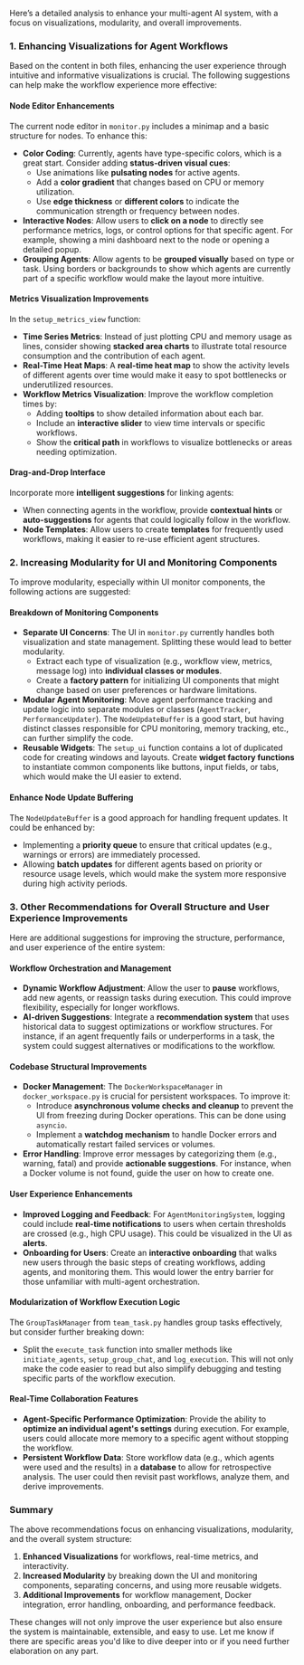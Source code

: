 Here’s a detailed analysis to enhance your multi-agent AI system, with a focus on visualizations, modularity, and overall improvements.

### 1. **Enhancing Visualizations for Agent Workflows**
Based on the content in both files, enhancing the user experience through intuitive and informative visualizations is crucial. The following suggestions can help make the workflow experience more effective:

#### **Node Editor Enhancements**
The current node editor in `monitor.py` includes a minimap and a basic structure for nodes. To enhance this:
- **Color Coding**: Currently, agents have type-specific colors, which is a great start. Consider adding **status-driven visual cues**:
  - Use animations like **pulsating nodes** for active agents.
  - Add a **color gradient** that changes based on CPU or memory utilization.
  - Use **edge thickness** or **different colors** to indicate the communication strength or frequency between nodes.
- **Interactive Nodes**: Allow users to **click on a node** to directly see performance metrics, logs, or control options for that specific agent. For example, showing a mini dashboard next to the node or opening a detailed popup.
- **Grouping Agents**: Allow agents to be **grouped visually** based on type or task. Using borders or backgrounds to show which agents are currently part of a specific workflow would make the layout more intuitive.

#### **Metrics Visualization Improvements**
In the `setup_metrics_view` function:
- **Time Series Metrics**: Instead of just plotting CPU and memory usage as lines, consider showing **stacked area charts** to illustrate total resource consumption and the contribution of each agent.
- **Real-Time Heat Maps**: A **real-time heat map** to show the activity levels of different agents over time would make it easy to spot bottlenecks or underutilized resources.
- **Workflow Metrics Visualization**: Improve the workflow completion times by:
  - Adding **tooltips** to show detailed information about each bar.
  - Include an **interactive slider** to view time intervals or specific workflows.
  - Show the **critical path** in workflows to visualize bottlenecks or areas needing optimization.

#### **Drag-and-Drop Interface**
Incorporate more **intelligent suggestions** for linking agents:
- When connecting agents in the workflow, provide **contextual hints** or **auto-suggestions** for agents that could logically follow in the workflow.
- **Node Templates**: Allow users to create **templates** for frequently used workflows, making it easier to re-use efficient agent structures.

### 2. **Increasing Modularity for UI and Monitoring Components**
To improve modularity, especially within UI monitor components, the following actions are suggested:

#### **Breakdown of Monitoring Components**
- **Separate UI Concerns**: The UI in `monitor.py` currently handles both visualization and state management. Splitting these would lead to better modularity.
  - Extract each type of visualization (e.g., workflow view, metrics, message log) into **individual classes or modules**.
  - Create a **factory pattern** for initializing UI components that might change based on user preferences or hardware limitations.
- **Modular Agent Monitoring**: Move agent performance tracking and update logic into separate modules or classes (`AgentTracker`, `PerformanceUpdater`). The `NodeUpdateBuffer` is a good start, but having distinct classes responsible for CPU monitoring, memory tracking, etc., can further simplify the code.
- **Reusable Widgets**: The `setup_ui` function contains a lot of duplicated code for creating windows and layouts. Create **widget factory functions** to instantiate common components like buttons, input fields, or tabs, which would make the UI easier to extend.

#### **Enhance Node Update Buffering**
The `NodeUpdateBuffer` is a good approach for handling frequent updates. It could be enhanced by:
- Implementing a **priority queue** to ensure that critical updates (e.g., warnings or errors) are immediately processed.
- Allowing **batch updates** for different agents based on priority or resource usage levels, which would make the system more responsive during high activity periods.

### 3. **Other Recommendations for Overall Structure and User Experience Improvements**
Here are additional suggestions for improving the structure, performance, and user experience of the entire system:

#### **Workflow Orchestration and Management**
- **Dynamic Workflow Adjustment**: Allow the user to **pause** workflows, add new agents, or reassign tasks during execution. This could improve flexibility, especially for longer workflows.
- **AI-driven Suggestions**: Integrate a **recommendation system** that uses historical data to suggest optimizations or workflow structures. For instance, if an agent frequently fails or underperforms in a task, the system could suggest alternatives or modifications to the workflow.

#### **Codebase Structural Improvements**
- **Docker Management**: The `DockerWorkspaceManager` in `docker_workspace.py` is crucial for persistent workspaces. To improve it:
  - Introduce **asynchronous volume checks and cleanup** to prevent the UI from freezing during Docker operations. This can be done using `asyncio`.
  - Implement a **watchdog mechanism** to handle Docker errors and automatically restart failed services or volumes.
- **Error Handling**: Improve error messages by categorizing them (e.g., warning, fatal) and provide **actionable suggestions**. For instance, when a Docker volume is not found, guide the user on how to create one.

#### **User Experience Enhancements**
- **Improved Logging and Feedback**: For `AgentMonitoringSystem`, logging could include **real-time notifications** to users when certain thresholds are crossed (e.g., high CPU usage). This could be visualized in the UI as **alerts**.
- **Onboarding for Users**: Create an **interactive onboarding** that walks new users through the basic steps of creating workflows, adding agents, and monitoring them. This would lower the entry barrier for those unfamiliar with multi-agent orchestration.

#### **Modularization of Workflow Execution Logic**
The `GroupTaskManager` from `team_task.py` handles group tasks effectively, but consider further breaking down:
- Split the `execute_task` function into smaller methods like `initiate_agents`, `setup_group_chat`, and `log_execution`. This will not only make the code easier to read but also simplify debugging and testing specific parts of the workflow execution.

#### **Real-Time Collaboration Features**
- **Agent-Specific Performance Optimization**: Provide the ability to **optimize an individual agent's settings** during execution. For example, users could allocate more memory to a specific agent without stopping the workflow.
- **Persistent Workflow Data**: Store workflow data (e.g., which agents were used and the results) in a **database** to allow for retrospective analysis. The user could then revisit past workflows, analyze them, and derive improvements.

### Summary
The above recommendations focus on enhancing visualizations, modularity, and the overall system structure:
1. **Enhanced Visualizations** for workflows, real-time metrics, and interactivity.
2. **Increased Modularity** by breaking down the UI and monitoring components, separating concerns, and using more reusable widgets.
3. **Additional Improvements** for workflow management, Docker integration, error handling, onboarding, and performance feedback.

These changes will not only improve the user experience but also ensure the system is maintainable, extensible, and easy to use. Let me know if there are specific areas you'd like to dive deeper into or if you need further elaboration on any part.